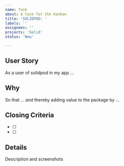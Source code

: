 ```yaml
---
name: Task
about: A task for the Kanban
title: 'SOLIDPOD: '
labels: ''
assignees: ''
projects: 'Solid'
status: 'New'

---
```

## User Story

As a user of solidpod in my app ...

## Why

So that ... and thereby adding value to the package by ...

## Closing Criteria

- [ ] 
- [ ] 

## Details

Description and screenshots
